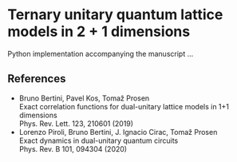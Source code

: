 Ternary unitary quantum lattice models in 2 + 1 dimensions
==========================================================

Python implementation accompanying the manuscript ...


References
----------
- Bruno Bertini, Pavel Kos, Tomaž Prosen  
  Exact correlation functions for dual-unitary lattice models in 1+1 dimensions  
  Phys. Rev. Lett. 123, 210601 (2019)
- Lorenzo Piroli, Bruno Bertini, J. Ignacio Cirac, Tomaž Prosen  
  Exact dynamics in dual-unitary quantum circuits  
  Phys. Rev. B 101, 094304 (2020)
